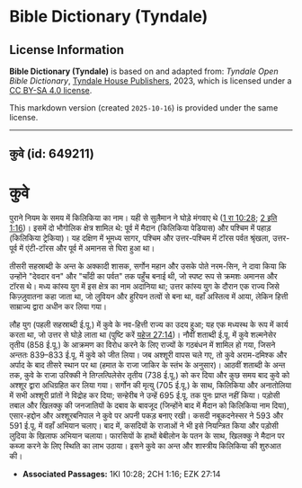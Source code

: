 # Bible Dictionary (Tyndale)

## License Information

**Bible Dictionary (Tyndale)** is based on and adapted from: _Tyndale Open Bible Dictionary_, [Tyndale House Publishers](https://tyndaleopenresources.com/), 2023, which is licensed under a [CC BY-SA 4.0 license](https://creativecommons.org/licenses/by-sa/4.0/legalcode.en).

This markdown version (created `2025-10-16`) is provided under the same license.



--------------------------------

## कुवे (id: 649211)

कुवे
====

पुराने नियम के समय में किलिकिया का नाम। यही से सुलैमान ने घोड़े मंगवाए थे ([1 रा 10:28](https://ref.ly/1Kgs10:28); [2 इति 1:16](https://ref.ly/2Chr1:16))। इसमें दो भौगोलिक क्षेत्र शामिल थे: पूर्व में मैदान (किलिकिया पेडियास) और पश्चिम में पहाड़ (किलिकिया ट्रेकिया)। यह दक्षिण में भूमध्य सागर, पश्चिम और उत्तर\-पश्चिम में टॉरस पर्वत श्रृंखला, उत्तर\-पूर्व में एंटी\-टॉरस और पूर्व में अमानस से घिरा हुआ था।

तीसरी सहस्राब्दी के अन्त के अक्कादी शासक, सर्गोन महान और उसके पोते नरम\-सिन, ने दावा किया कि उन्होंने "देवदार वन" और "चाँदी का पर्वत" तक पहुँच बनाई थी, जो स्पष्ट रूप से क्रमशः अमानस और टॉरस थे। मध्य कांस्य युग में इस क्षेत्र का नाम अदानिया था; उत्तर कांस्य युग के दौरान एक राज्य जिसे किज़्ज़ुवातना कहा जाता था, जो लुवियन और हुरियन तत्वों से बना था, वहाँ अस्तित्व में आया, लेकिन हित्ती साम्राज्य द्वारा अधीन कर लिया गया।

लौह युग (पहली सहस्राब्दी ई.पू.) में कुवे के नव\-हित्ती राज्य का उदय हुआ; यह एक मध्यस्थ के रूप में कार्य करता था, जो उत्तर से घोड़े लाता था (पुष्टि करें [यहेज 27:14](https://ref.ly/Ezek27:14))। नौवीं शताब्दी ई.पू. में कुवे शल्मनेसेर तृतीय (858 ई.पू.) के आक्रमण का विरोध करने के लिए राज्यों के गठबंधन में शामिल हो गया, जिसने अन्ततः 839–833 ई.पू. में कुवे को जीत लिया। जब अश्शूरी वापस चले गए, तो कुवे अराम\-दमिश्क और अर्पाद के बाद तीसरे स्थान पर था (हमात के राजा जाकिर के स्तंभ के अनुसार)। आठवीं शताब्दी के अन्त तक, कुवे के राजा उरिक्की ने तिग्लत्पिलेसेर तृतीय (738 ई.पू.) को कर दिया और कुछ समय बाद कुवे को अश्शूर द्वारा अधिग्रहित कर लिया गया। सर्गोन की मृत्यु (705 ई.पू.) के साथ, किलिकिया और अनातोलिया में सभी अश्शूरी प्रांतों ने विद्रोह कर दिया; सन्हेरीब ने उन्हें 695 ई.पू. तक पुनः प्राप्त नहीं किया। पड़ोसी तबाल और खिलक्कु की जनजातियों के दबाव के बावजूद (जिन्होंने बाद में मैदान को किलिकिया नाम दिया), एसार\-हद्दोन और अश्शूरबनिपाल ने कुवे पर अपनी पकड़ बनाए रखी। कसदी नबूकदनेस्सर ने 593 और 591 ई.पू. में वहाँ अभियान चलाए। बाद में, कसदियों के राजाओं ने भी इसे नियन्त्रित किया और पड़ोसी लुदिया के खिलाफ अभियान चलाया। फारसियों के हाथों बेबीलोन के पतन के साथ, खिलक्कु ने मैदान पर कब्जा करने के लिए स्थिति का लाभ उठाया। इसने कुवे का अन्त और शास्त्रीय किलिकिया की शुरुआत की।

* **Associated Passages:** 1KI 10:28; 2CH 1:16; EZK 27:14

